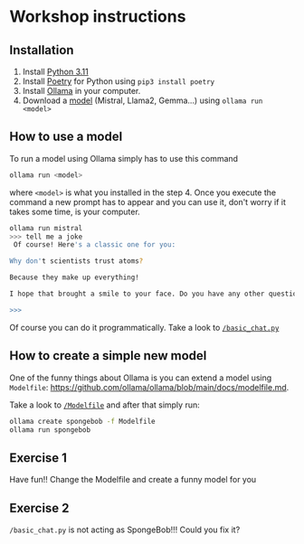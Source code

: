 # Workshop instructions

## Installation

1. Install [Python 3.11](https://www.python.org/downloads/release/python-3119/)
2. Install [Poetry](https://python-poetry.org/) for Python using `pip3 install poetry` 
3. Install [Ollama](https://ollama.com/download) in your computer.
4. Download a [model](https://ollama.com/library) (Mistral, Llama2, Gemma...) using `ollama run <model>`

## How to use a model

To run a model using Ollama simply has to use this command

```bash
ollama run <model>
```

where `<model>` is what you installed in the step 4. Once you execute the command a new prompt has to appear and you can use it, don't worry if it takes some time, is your computer.

```bash
ollama run mistral
>>> tell me a joke
 Of course! Here's a classic one for you:

Why don't scientists trust atoms?

Because they make up everything!

I hope that brought a smile to your face. Do you have any other questions or topics you'd like me to help with?

>>> 
```

Of course you can do it programmatically. Take a look to [`/basic_chat.py`](/basic_chat.py)

## How to create a simple new model

One of the funny things about Ollama is you can extend a model using `Modelfile`: https://github.com/ollama/ollama/blob/main/docs/modelfile.md.

Take a look to [`/Modelfile`](/Modelfile) and after that simply run:

```bash
ollama create spongebob -f Modelfile
ollama run spongebob
```

## Exercise 1

Have fun!! Change the Modelfile and create a funny model for you

## Exercise 2

`/basic_chat.py` is not acting as SpongeBob!!! Could you fix it?

